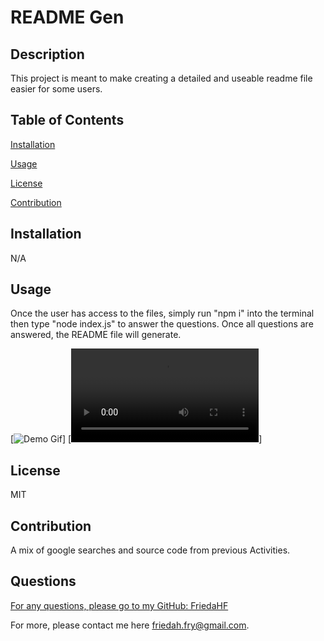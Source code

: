 
  # README Gen

## Description

This project is meant to make creating a detailed and useable readme file easier for some users. 

## Table of Contents

[Installation](#installation)

[Usage](#usage)

[License](#license)

[Contribution](#contribution)

## Installation

N/A

## Usage

Once the user has access to the files, simply run "npm i" into the terminal then type "node index.js" to answer the questions. Once all questions are answered, the README file will generate.

[![Demo Gif](homework/readmegen/Video.gif)]
[![Demo Video](homework/readmegen/Video.webm)]

##  License

MIT

##  Contribution

A mix of google searches and source code from previous Activities.

##  Questions
[For any questions, please go to my GitHub: FriedaHF](https://github.com/FriedaHF)

For more, please contact me here friedah.fry@gmail.com.
